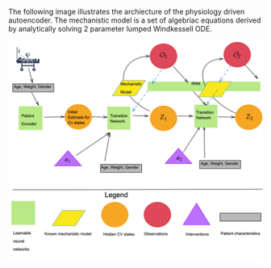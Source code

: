 The following image illustrates the archiecture of the physiology driven autoencoder. The mechanistic model is a set of algebriac equations derived by analytically solving 2 parameter lumped Windkessell ODE. 
  



![alt text](https://github.com/thxsxth/POMDP_RLSepsis/blob/master/Images/auto_en_diag%20(1).png)
